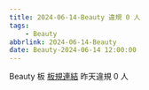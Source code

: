 ```yaml
---
title: 2024-06-14-Beauty 違規 0 人
tags:
    - Beauty
abbrlink: 2024-06-14-Beauty
date: Beauty-2024-06-14 12:00:00
---
```

Beauty 板 [板規連結](https://www.ptt.cc/bbs/Beauty/M.1630069980.A.84B.html)
昨天違規 0 人

